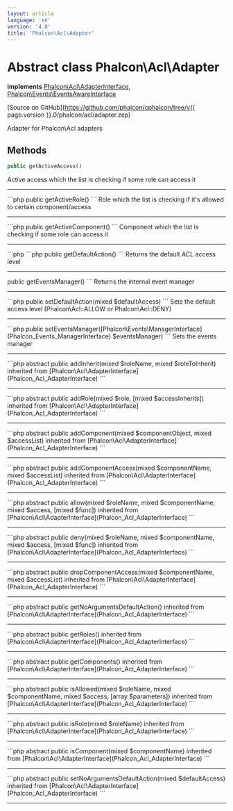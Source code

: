 ```yaml
---
layout: article
language: 'en'
version: '4.0'
title: 'Phalcon\Acl\Adapter'
---
```

# Abstract class **Phalcon\Acl\Adapter**

**implements** [Phalcon\Acl\AdapterInterface](Phalcon_Acl_AdapterInterface), [Phalcon\Events\EventsAwareInterface](Phalcon_Events_EventsAwareInterface)

[Source on GitHub](https://github.com/phalcon/cphalcon/tree/v{{ page.version }}.0/phalcon/acl/adapter.zep)

Adapter for Phalcon\Acl adapters

## Methods
```php
public getActiveAccess()
```
Active access which the list is checking if some role can access it
<hr/>
```php
public getActiveRole()
```
Role which the list is checking if it's allowed to certain component/access
<hr/>
```php
public getActiveComponent()
```
Component which the list is checking if some role can access it
<hr/>
```php
```php
public getDefaultAction()
```
Returns the default ACL access level
<hr/>
public getEventsManager()
```
Returns the internal event manager
<hr/>
```php
public setDefaultAction(mixed $defaultAccess)
```
Sets the default access level (Phalcon\Acl::ALLOW or Phalcon\Acl::DENY)
<hr/>
```php
public setEventsManager([Phalcon\Events\ManagerInterface](Phalcon_Events_ManagerInterface) $eventsManager)
```
Sets the events manager
<hr/>
```php
abstract public addInherit(mixed $roleName, mixed $roleToInherit) inherited from [Phalcon\Acl\AdapterInterface](Phalcon_Acl_AdapterInterface)
```
<hr/>
```php
abstract public addRole(mixed $role, [mixed $accessInherits]) inherited from [Phalcon\Acl\AdapterInterface](Phalcon_Acl_AdapterInterface)
```
<hr/>
```php
abstract public addComponent(mixed $componentObject, mixed $accessList) inherited from [Phalcon\Acl\AdapterInterface](Phalcon_Acl_AdapterInterface)
```
<hr/>
```php
abstract public addComponentAccess(mixed $componentName, mixed $accessList) inherited from [Phalcon\Acl\AdapterInterface](Phalcon_Acl_AdapterInterface)
```
<hr/>
```php
abstract public allow(mixed $roleName, mixed $componentName, mixed $access, [mixed $func]) inherited from [Phalcon\Acl\AdapterInterface](Phalcon_Acl_AdapterInterface)
```
<hr/>
```php
abstract public deny(mixed $roleName, mixed $componentName, mixed $access, [mixed $func]) inherited from [Phalcon\Acl\AdapterInterface](Phalcon_Acl_AdapterInterface)
```
<hr/>
```php
abstract public dropComponentAccess(mixed $componentName, mixed $accessList) inherited from [Phalcon\Acl\AdapterInterface](Phalcon_Acl_AdapterInterface)
```
<hr/>
```php
abstract public getNoArgumentsDefaultAction() inherited from [Phalcon\Acl\AdapterInterface](Phalcon_Acl_AdapterInterface)
```
<hr/>
```php
abstract public getRoles() inherited from [Phalcon\Acl\AdapterInterface](Phalcon_Acl_AdapterInterface)
```
<hr/>
```php
abstract public getComponents() inherited from [Phalcon\Acl\AdapterInterface](Phalcon_Acl_AdapterInterface)
```
<hr/>
```php
abstract public isAllowed(mixed $roleName, mixed $componentName, mixed $access, [array $parameters]) inherited from [Phalcon\Acl\AdapterInterface](Phalcon_Acl_AdapterInterface)
```
<hr/>
```php
abstract public isRole(mixed $roleName) inherited from [Phalcon\Acl\AdapterInterface](Phalcon_Acl_AdapterInterface)
```
<hr/>
```php
abstract public isComponent(mixed $componentName) inherited from [Phalcon\Acl\AdapterInterface](Phalcon_Acl_AdapterInterface)
```
<hr/>
```php
abstract public setNoArgumentsDefaultAction(mixed $defaultAccess) inherited from [Phalcon\Acl\AdapterInterface](Phalcon_Acl_AdapterInterface)
```
<hr/>
